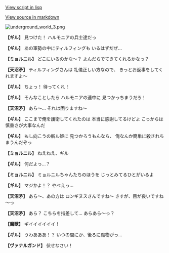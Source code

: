 [View script in lisp](../scripts/100905011.txt)

[View source in markdown](100905011.md)

![underground_world_3.png](../images/backgrounds/underground_world_3.png)

**【ギル】**
見つけた！
ハルモニアの兵士達だっ

**【ギル】**
あの軍勢の中にティルフィングも
いるはずだぜ…

**【ミョルニル】**
どこにいるのかな～？
よんだらでてきてくれるかなっ？

**【天沼矛】**
ティルフィングさんは
礼儀正しい方なので、
きっとお返事をしてくれますよ～

**【ギル】**
ちょっ！
待ってくれ！

**【ギル】**
そんなことしたら
ハルモニアの連中に
見つかっちまうだろ！

**【天沼矛】**
あら～…
それは困りますね～

**【ギル】**
ここまで俺を護衛してくれたのは
本当に感謝してるけどよ
こっからは慎重さが大事なんだ

**【ギル】**
もし向こうの斬ル姫に
見つかろうもんなら、
俺なんか簡単に殺されちまうんだぞっ

**【ミョルニル】**
ねえねえ、ギル

**【ギル】**
何だよっ…？

**【ミョルニル】**
ミョルニルちゃんたちのほうを
じっとみてるひとがいるよ

**【ギル】**
マジかよ！？
やべえっ…

**【天沼矛】**
あら～、あの方は
ロンギヌスさんですね～
さすが、目が良いですね～っ

**【天沼矛】**
あら？
こちらを指差して…
あらあら～っ？

**【魔獣】**
ギイイイイイイ！

**【ギル】**
うわあああ！？
いつの間にか、後ろに魔物がっ…

**【ヴァナルガンド】**
伏せなさい！